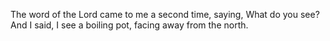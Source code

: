 The word of the Lord came to me a second time, saying, What do you see? And I said, I see a boiling pot, facing away from the north.
